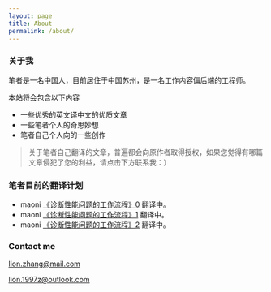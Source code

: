 ```yaml
---
layout: page
title: About
permalink: /about/
---
```


### 关于我

笔者是一名中国人，目前居住于中国苏州，是一名工作内容偏后端的工程师。

本站将会包含以下内容

- 一些优秀的英文译中文的优质文章
- 一些笔者个人的奇思妙想
- 笔者自己个人向的一些创作

> 关于笔者自己翻译的文章，普遍都会向原作者取得授权，如果您觉得有哪篇文章侵犯了您的利益，请点击下方联系我：）

### 笔者目前的翻译计划
* maoni [《诊断性能问题的工作流程》0](https://murph.site/%E8%AF%8A%E6%96%AD%E6%80%A7%E8%83%BD%E9%97%AE%E9%A2%98%E7%9A%84%E5%B7%A5%E4%BD%9C%E6%B5%81%E7%A8%8B-part-0/) 翻译中。
* maoni [《诊断性能问题的工作流程》1](https://murph.site/%E8%AF%8A%E6%96%AD%E6%80%A7%E8%83%BD%E9%97%AE%E9%A2%98%E7%9A%84%E5%B7%A5%E4%BD%9C%E6%B5%81%E7%A8%8B-part-1/) 翻译中。
* maoni [《诊断性能问题的工作流程》2](https://murph.site/%E8%AF%8A%E6%96%AD%E6%80%A7%E8%83%BD%E9%97%AE%E9%A2%98%E7%9A%84%E5%B7%A5%E4%BD%9C%E6%B5%81%E7%A8%8B-part-2/) 翻译中。

### Contact me

[lion.zhang@mail.com](mailto:lion.zhang@mail.com)

[lion.1997z@outlook.com](mailto:lion.1997z@outlook.com)